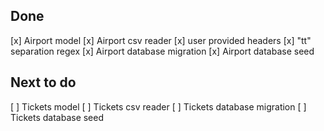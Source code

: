 
## Done

[x] Airport model
[x] Airport csv reader
  [x] user provided headers
  [x] "tt" separation regex
[x] Airport database migration
[x] Airport database seed

## Next to do
[ ] Tickets model
[ ] Tickets csv reader
[ ] Tickets database migration
[ ] Tickets database seed
